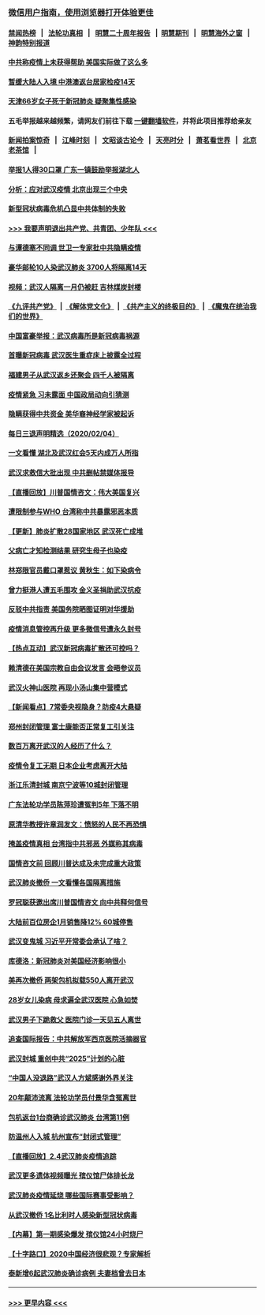 ### [微信用户指南，使用浏览器打开体验更佳](https://github.com/gfw-breaker/banned-news1/blob/master/indexes/wechat-guide.md?t=0)
#### [禁闻热榜](热点新闻.md?t=0)  &nbsp;&nbsp;|&nbsp;&nbsp; [法轮功真相](https://github.com/gfw-breaker/truth/blob/master/README.md?t=0) &nbsp;&nbsp;|&nbsp;&nbsp; [明慧二十周年报告](https://github.com/gfw-breaker/mh-reports/blob/master/README.md?t=0) &nbsp;&nbsp;|&nbsp;&nbsp;[明慧期刊](https://github.com/gfw-breaker/mh-qikan) &nbsp;&nbsp;|&nbsp;&nbsp; [明慧海外之窗](https://github.com/gfw-breaker/mh-news/blob/master/README.md?t=0) &nbsp;&nbsp;|&nbsp;&nbsp; [神韵特别报道](https://github.com/gfw-breaker/mh-news/blob/master/shenyun.md?t=0)
#### [中共称疫情上未获得帮助 美国实际做了这么多](../pages/nsc413/n11846008.md?t=02051811) 
#### [暂缓大陆人入境 中港澳返台居家检疫14天](../pages/nsc413/n11845862.md?t=02051811) 
#### [天津66岁女子死于新冠肺炎 疑聚集性感染](../pages/nsc413/n11845909.md?t=02051811) 
#### 五毛举报越来越频繁，请网友们前往下载 [一键翻墙软件](https://github.com/gfw-breaker/ssr-accounts)，并将此项目推荐给亲友
#### [新闻拍案惊奇](https://github.com/gfw-breaker/banned-news1/blob/master/pages/link4.md) &nbsp;&nbsp;|&nbsp;&nbsp; [江峰时刻](https://github.com/gfw-breaker/banned-news1/blob/master/pages/link4.md) &nbsp;&nbsp;|&nbsp;&nbsp; [文昭谈古论今](https://github.com/gfw-breaker/banned-news1/blob/master/pages/link4.md) &nbsp;&nbsp;|&nbsp;&nbsp; [天亮时分](https://github.com/gfw-breaker/banned-news1/blob/master/pages/link4.md) &nbsp;&nbsp;|&nbsp;&nbsp; [萧茗看世界](https://github.com/gfw-breaker/banned-news1/blob/master/pages/link4.md) &nbsp;&nbsp;|&nbsp;&nbsp; [北京老茶馆](https://github.com/gfw-breaker/banned-news1/blob/master/pages/link4.md) &nbsp;&nbsp;|&nbsp;&nbsp; 
#### [举报1人得30口罩 广东一镇鼓励举报湖北人](../pages/nsc413/n11845622.md?t=02051811) 
#### [分析：应对武汉疫情 北京出现三个中央](../pages/nsc413/n11845850.md?t=02051811) 
#### [新型冠状病毒危机凸显中共体制的失败](../pages/nsc413/n11844970.md?t=02051811) 
#### [>>> 我要声明退出共产党、共青团、少年队 <<<](https://github.com/begood0513/goodnews/blob/master/quit/letter.md) 
#### [与谭德塞不同调 世卫一专家批中共隐瞒疫情](../pages/nsc413/n11845278.md?t=02051811) 
#### [豪华邮轮10人染武汉肺炎 3700人将隔离14天](../pages/nsc413/n11845543.md?t=02051811) 
#### [视频：武汉人隔离一月仍被赶 吉林煤炭封楼](../pages/nsc413/n11845570.md?t=02051811) 
#### [《九评共产党》](https://github.com/begood0513/9ping.md/blob/master/README.md) &nbsp;|&nbsp; [《解体党文化》](../../../../jtdwh.md/blob/master/README.md)  &nbsp;|&nbsp; [《共产主义的终极目的》](../../../../gczydzjmd.md/blob/master/README.md) &nbsp;|&nbsp; [《魔鬼在统治我们的世界》](../../../../mgztzwmdsj.md/blob/master/README.md) 
#### [中国富豪举报：武汉病毒所是新冠病毒祸源](../pages/nsc413/n11844943.md?t=02051811) 
#### [首曝新冠病毒 武汉医生重症床上披露全过程](../pages/nsc413/n11845150.md?t=02051811) 
#### [福建男子从武汉返乡还聚会 四千人被隔离](../pages/nsc413/n11845352.md?t=02051811) 
#### [疫情紧急 习未露面 中国政局动向引猜测](../pages/nsc413/n11845224.md?t=02051811) 
#### [隐瞒获得中共资金 美华裔神经学家被起诉](../pages/nsc413/n11844879.md?t=02051811) 
#### [每日三退声明精选（2020/02/04）](../pages/nsc413/n11845335.md?t=02051811) 
#### [一文看懂 湖北及武汉红会5天内成万人所指](../pages/nsc413/n11844315.md?t=02051811) 
#### [武汉求救信大批出现 中共删帖禁媒体报导](../pages/nsc413/n11845064.md?t=02051811) 
#### [【直播回放】川普国情咨文：伟大美国复兴](../pages/nsc413/n11842079.md?t=02051811) 
#### [遭限制参与WHO 台湾称中共暴露邪恶本质](../pages/nsc413/n11844351.md?t=02051811) 
#### [【更新】肺炎扩散28国家地区 武汉死亡成堆](../pages/nsc413/n11801312.md?t=02051811) 
#### [父病亡才知检测结果 研究生母子也染疫](../pages/nsc413/n11845059.md?t=02051811) 
#### [林郑限官员戴口罩惹议 黄秋生：如下染病令](../pages/nsc413/n11844529.md?t=02051811) 
#### [曾力挺港人遭五毛围攻 金义圣捐助武汉抗疫](../pages/nsc413/n11844707.md?t=02051811) 
#### [反驳中共指责 美国务院晒图证明对华援助](../pages/nsc413/n11844859.md?t=02051811) 
#### [疫情消息管控再升级 更多微信号遭永久封号](../pages/nsc413/n11844902.md?t=02051811) 
#### [【热点互动】武汉新冠病毒扩散还可控吗？](../pages/nsc413/n11844750.md?t=02051811) 
#### [赖清德在美国宗教自由会议发言 会晤参议员](../pages/nsc413/n11844836.md?t=02051811) 
#### [武汉火神山医院 再现小汤山集中营模式](../pages/nsc413/n11844763.md?t=02051811) 
#### [【新闻看点】7常委央视隐身？防疫4大悬疑](../pages/nsc413/n11844611.md?t=02051811) 
#### [郑州封闭管理 富士康能否正常复工引关注](../pages/nsc413/n11844727.md?t=02051811) 
#### [数百万离开武汉的人经历了什么？](../pages/nsc413/n11844742.md?t=02051811) 
#### [疫情令复工无期  日本企业考虑离开大陆](../pages/nsc413/n11844585.md?t=02051811) 
#### [浙江乐清封城 南京宁波等10城封闭管理](../pages/nsc413/n11844464.md?t=02051811) 
#### [广东法轮功学员陈萍珍遭冤判5年 下落不明](../pages/nsc413/n11844088.md?t=02051811) 
#### [原清华教授许章润发文：愤怒的人民不再恐惧](../pages/nsc413/n11844347.md?t=02051811) 
#### [掩盖疫情真相 台湾指中共邪恶 外媒称其病毒](../pages/nsc413/n11844401.md?t=02051811) 
#### [国情咨文前 回顾川普达成及未完成重大政策](../pages/nsc413/n11844581.md?t=02051811) 
#### [武汉肺炎撤侨 一文看懂各国隔离措施](../pages/nsc413/n11844216.md?t=02051811) 
#### [罗冠聪获邀出席川普国情咨文 向中共释何信号](../pages/nsc413/n11844355.md?t=02051811) 
#### [大陆前百位房企1月销售降12% 60城停售](../pages/nsc413/n11844398.md?t=02051811) 
#### [武汉变鬼城 习近平开常委会承认了啥？](../pages/nsc413/n11844218.md?t=02051811) 
#### [库德洛：新冠肺炎对美国经济影响很小](../pages/nsc413/n11844418.md?t=02051811) 
#### [美再次撤侨 两架包机拟载550人离开武汉](../pages/nsc413/n11844407.md?t=02051811) 
#### [28岁女儿染病 母求遍全武汉医院 心急如焚](../pages/nsc413/n11844302.md?t=02051811) 
#### [武汉男子下跪救父 医院门诊一天见五人离世](../pages/nsc413/n11844073.md?t=02051811) 
#### [追查国际报告：中共解放军西京医院活摘器官](../pages/nsc413/n11838359.md?t=02051811) 
#### [武汉封城 重创中共“2025”计划的心脏](../pages/nsc413/n11843972.md?t=02051811) 
#### [“中国人没退路”武汉人方斌感谢外界关注](../pages/nsc413/n11843517.md?t=02051811) 
#### [20年颠沛流离 法轮功学员付景华含冤离世](../pages/nsc413/n11841986.md?t=02051811) 
#### [包机返台1台商确诊武汉肺炎 台湾第11例](../pages/nsc413/n11844182.md?t=02051811) 
#### [防温州人入城 杭州宣布“封闭式管理”](../pages/nsc413/n11844139.md?t=02051811) 
#### [【直播回放】2.4武汉肺炎疫情追踪](../pages/nsc413/n11844032.md?t=02051811) 
#### [武汉更多遗体视频曝光 殡仪馆尸体排长龙](../pages/nsc413/n11844057.md?t=02051811) 
#### [武汉肺炎疫情延烧 哪些国际赛事受影响？](../pages/nsc413/n11843958.md?t=02051811) 
#### [从武汉撤侨 1名比利时人感染新型冠状病毒](../pages/nsc413/n11843977.md?t=02051811) 
#### [【内幕】第一期感染爆发 殡仪馆24小时烧尸](../pages/nsc413/n11843944.md?t=02051811) 
#### [【十字路口】2020中国经济很悲观？专家解析](../pages/nsc413/n11842696.md?t=02051811) 
#### [泰新增6起武汉肺炎确诊病例 夫妻档曾去日本](../pages/nsc413/n11843900.md?t=02051811) 

----
#### [ >>> 更早内容 <<< ](../indexes/nsc413-earlier.md)
